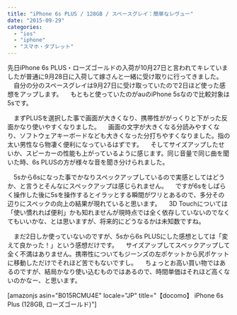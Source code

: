 ```yaml
---
title: "iPhone 6s PLUS / 128GB / スペースグレイ：簡単なレヴュー"
date: "2015-09-29"
categories: 
  - "ios"
  - "iphone"
  - "スマホ・タブレット"
---
```


先日iPhone 6s PLUS・ローズゴールドの入荷が10月27日と言われてキレていましたが普通に9月28日に入荷して嫁さんと一緒に受け取りに行ってきました。 　自分の分のスペースグレイは9月27日に受け取っていたので2日ほど使った感想をアップします。 　もともと使っていたのがauのiPhone 5sなので比較対象は5sです。

　まずPLUSを選択した事で画面が大きくなり、携帯性ががっくりと下がった反面かなり使いやすくなりました。 　画面の文字が大きくなる分読みやすくなり、ソフトウェアキーボードなども大きくなった分打ちやすくなりました。指の太い男性なら物凄く便利になっているはずです。 　そしてサイズアップしたせいか、スピーカーの性能も上がっているように感じます。同じ音量で同じ曲を聞いた時、6s PLUSの方が様々な音を聞き分けられました。

　5sから6sになった事でかなりスペックアップしているので実感としてはどうか、と言うとそんなにスペックアップは感じられません。 　ですが6sをしばらく操作した後に5sを操作するとイラッとする瞬間がワリとあるので、多分その辺りにスペックの向上の結果が現れていると思います。 　3D Touchについては「使い慣れれば便利」かも知れませんが現時点では全く依存していないのでなくてもいいかな、とは思いますが、将来的にどうなるかは未知数ですね。

　まだ2日しか使っていないのですが、5sから6s PLUSにした感想としては「変えて良かった！」という感想だけです。 　サイズアップしてスペックアップして全く不満はありません。携帯性についてもジーンズの左ポケットから尻ポケットに移動しただけでそれほど苦でもないですし。 　ちょっとお高い買い物ではあるのですが、結局かなり使い込むものではあるので、時間単価はそれほど高くないのかなー、と思います。

\[amazonjs asin="B015RCMU4E" locale="JP" title="【docomo】 iPhone 6s Plus (128GB, ローズゴールド)"\]
